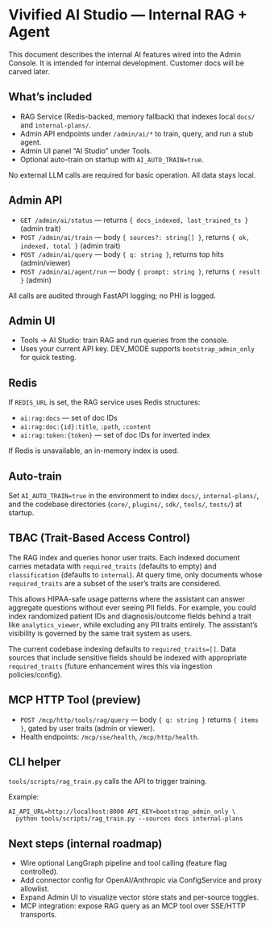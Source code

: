 # Vivified AI Studio — Internal RAG + Agent

This document describes the internal AI features wired into the Admin Console.
It is intended for internal development. Customer docs will be carved later.

## What’s included

- RAG Service (Redis-backed, memory fallback) that indexes local `docs/` and `internal-plans/`.
- Admin API endpoints under `/admin/ai/*` to train, query, and run a stub agent.
- Admin UI panel “AI Studio” under Tools.
- Optional auto-train on startup with `AI_AUTO_TRAIN=true`.

No external LLM calls are required for basic operation. All data stays local.

## Admin API

- `GET /admin/ai/status` — returns `{ docs_indexed, last_trained_ts }` (admin trait)
- `POST /admin/ai/train` — body `{ sources?: string[] }`, returns `{ ok, indexed, total }` (admin trait)
- `POST /admin/ai/query` — body `{ q: string }`, returns top hits (admin/viewer)
- `POST /admin/ai/agent/run` — body `{ prompt: string }`, returns `{ result }` (admin)

All calls are audited through FastAPI logging; no PHI is logged.

## Admin UI

- Tools → AI Studio: train RAG and run queries from the console.
- Uses your current API key. DEV_MODE supports `bootstrap_admin_only` for quick testing.

## Redis

If `REDIS_URL` is set, the RAG service uses Redis structures:

- `ai:rag:docs` — set of doc IDs
- `ai:rag:doc:{id}:title`, `:path`, `:content`
- `ai:rag:token:{token}` — set of doc IDs for inverted index

If Redis is unavailable, an in-memory index is used.

## Auto-train

Set `AI_AUTO_TRAIN=true` in the environment to index `docs/`, `internal-plans/`, and the codebase directories (`core/`, `plugins/`, `sdk/`, `tools/`, `tests/`) at startup.

## TBAC (Trait-Based Access Control)

The RAG index and queries honor user traits. Each indexed document carries metadata with `required_traits` (defaults to empty) and `classification` (defaults to `internal`). At query time, only documents whose `required_traits` are a subset of the user’s traits are considered.

This allows HIPAA-safe usage patterns where the assistant can answer aggregate questions without ever seeing PII fields. For example, you could index randomized patient IDs and diagnosis/outcome fields behind a trait like `analytics_viewer`, while excluding any PII traits entirely. The assistant’s visibility is governed by the same trait system as users.

The current codebase indexing defaults to `required_traits=[]`. Data sources that include sensitive fields should be indexed with appropriate `required_traits` (future enhancement wires this via ingestion policies/config).

## MCP HTTP Tool (preview)

- `POST /mcp/http/tools/rag/query` — body `{ q: string }` returns `{ items }`, gated by user traits (admin or viewer).
- Health endpoints: `/mcp/sse/health`, `/mcp/http/health`.

## CLI helper

`tools/scripts/rag_train.py` calls the API to trigger training.

Example:

```
AI_API_URL=http://localhost:8000 API_KEY=bootstrap_admin_only \
  python tools/scripts/rag_train.py --sources docs internal-plans
```

## Next steps (internal roadmap)

- Wire optional LangGraph pipeline and tool calling (feature flag controlled).
- Add connector config for OpenAI/Anthropic via ConfigService and proxy allowlist.
- Expand Admin UI to visualize vector store stats and per-source toggles.
- MCP integration: expose RAG query as an MCP tool over SSE/HTTP transports.
